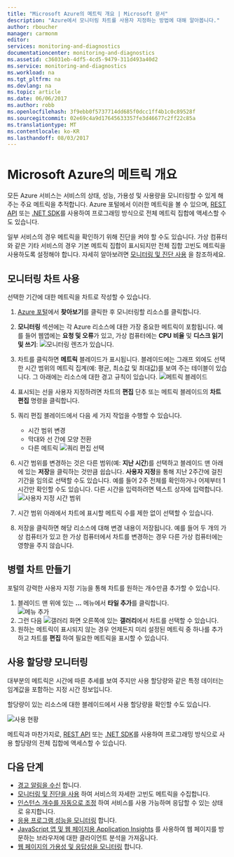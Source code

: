 ```yaml
---
title: "Microsoft Azure의 메트릭 개요 | Microsoft 문서"
description: "Azure에서 모니터링 차트를 사용자 지정하는 방법에 대해 알아봅니다."
author: rboucher
manager: carmonm
editor: 
services: monitoring-and-diagnostics
documentationcenter: monitoring-and-diagnostics
ms.assetid: c36031eb-4df5-4cd5-9479-311d493a40d2
ms.service: monitoring-and-diagnostics
ms.workload: na
ms.tgt_pltfrm: na
ms.devlang: na
ms.topic: article
ms.date: 06/06/2017
ms.author: robb
ms.openlocfilehash: 3f9ebb0f5737714dd685f0dcc1ff4b1c0c89528f
ms.sourcegitcommit: 02e69c4a9d17645633357fe3d46677c2ff22c85a
ms.translationtype: MT
ms.contentlocale: ko-KR
ms.lasthandoff: 08/03/2017
---
```

# <a name="overview-of-metrics-in-microsoft-azure"></a>Microsoft Azure의 메트릭 개요
모든 Azure 서비스는 서비스의 상태, 성능, 가용성 및 사용량을 모니터링할 수 있게 해주는 주요 메트릭을 추적합니다. Azure 포털에서 이러한 메트릭을 볼 수 있으며, [REST API](https://msdn.microsoft.com/library/azure/dn931930.aspx) 또는 [.NET SDK](http://www.nuget.org/packages/Microsoft.Azure.Management.Monitor)를 사용하여 프로그래밍 방식으로 전체 메트릭 집합에 액세스할 수도 있습니다.

일부 서비스의 경우 메트릭을 확인하기 위해 진단을 켜야 할 수도 있습니다. 가상 컴퓨터와 같은 기타 서비스의 경우 기본 메트릭 집합이 표시되지만 전체 집합 고빈도 메트릭을 사용하도록 설정해야 합니다. 자세히 알아보려면 [모니터링 및 진단 사용](insights-how-to-use-diagnostics.md) 을 참조하세요.

## <a name="using-monitoring-charts"></a>모니터링 차트 사용
선택한 기간에 대한 메트릭을 차트로 작성할 수 있습니다.

1. [Azure 포털](https://portal.azure.com/)에서 **찾아보기**를 클릭한 후 모니터링할 리소스를 클릭합니다.
2. **모니터링** 섹션에는 각 Azure 리소스에 대한 가장 중요한 메트릭이 포함됩니다. 예를 들어 웹앱에는 **요청 및 오류**가 있고, 가상 컴퓨터에는 **CPU 비율** 및 **디스크 읽기 및 쓰기**: ![모니터링 렌즈](./media/insights-how-to-customize-monitoring/Insights_MonitoringChart.png)가 있습니다.
3. 차트를 클릭하면 **메트릭** 블레이드가 표시됩니다. 블레이드에는 그래프 외에도 선택한 시간 범위의 메트릭 집계(예: 평균, 최소값 및 최대값)를 보여 주는 테이블이 있습니다. 그 아래에는 리소스에 대한 경고 규칙이 있습니다.
    ![메트릭 블레이드](./media/insights-how-to-customize-monitoring/Insights_MetricBlade.png)
4. 표시되는 선을 사용자 지정하려면 차트의 **편집** 단추 또는 메트릭 블레이드의 **차트 편집** 명령을 클릭합니다.
5. 쿼리 편집 블레이드에서 다음 세 가지 작업을 수행할 수 있습니다.
   
   * 시간 범위 변경
   * 막대와 선 간에 모양 전환
   * 다른 메트릭 ![쿼리 편집](./media/insights-how-to-customize-monitoring/Insights_EditQuery.png) 선택
6. 시간 범위를 변경하는 것은 다른 범위(예: **지난 시간**)를 선택하고 블레이드 맨 아래에 있는 **저장**을 클릭하는 것만큼 쉽습니다. **사용자 지정**을 통해 지난 2주간에 걸친 기간을 임의로 선택할 수도 있습니다. 예를 들어 2주 전체를 확인하거나 어제부터 1시간만 확인할 수도 있습니다. 다른 시간을 입력하려면 텍스트 상자에 입력합니다.
    ![사용자 지정 시간 범위](./media/insights-how-to-customize-monitoring/Insights_CustomTime.png)
7. 시간 범위 아래에서 차트에 표시할 메트릭 수를 제한 없이 선택할 수 있습니다.
8. 저장을 클릭하면 해당 리소스에 대해 변경 내용이 저장됩니다. 예를 들어 두 개의 가상 컴퓨터가 있고 한 가상 컴퓨터에서 차트를 변경하는 경우 다른 가상 컴퓨터에는 영향을 주지 않습니다.

## <a name="creating-side-by-side-charts"></a>병렬 차트 만들기
포털의 강력한 사용자 지정 기능을 통해 차트를 원하는 개수만큼 추가할 수 있습니다.

1. 블레이드 맨 위에 있는 **...** 메뉴에서 **타일 추가**를 클릭합니다.  
    ![메뉴 추가](./media/insights-how-to-customize-monitoring/Insights_AddMenu.png)
2. 그런 다음 ![갤러리](./media/insights-how-to-customize-monitoring/Insights_Gallery.png) 화면 오른쪽에 있는 **갤러리**에서 차트를 선택할 수 있습니다.
3. 원하는 메트릭이 표시되지 않는 경우 언제든지 미리 설정된 메트릭 중 하나를 추가하고 차트를 **편집** 하여 필요한 메트릭을 표시할 수 있습니다.

## <a name="monitoring-usage-quotas"></a>사용 할당량 모니터링
대부분의 메트릭은 시간에 따른 추세를 보여 주지만 사용 할당량와 같은 특정 데이터는 임계값을 포함하는 지정 시간 정보입니다.

할당량이 있는 리소스에 대한 블레이드에서 사용 할당량을 확인할 수도 있습니다.

![사용 현황](./media/insights-how-to-customize-monitoring/Insights_UsageChart.png)

메트릭과 마찬가지로, [REST API](https://msdn.microsoft.com/library/azure/dn931963.aspx) 또는 [.NET SDK](http://www.nuget.org/packages/Microsoft.Azure.Management.Monitor)를 사용하여 프로그래밍 방식으로 사용 할당량의 전체 집합에 액세스할 수 있습니다.

## <a name="next-steps"></a>다음 단계
* [경고 알림을 수신](insights-receive-alert-notifications.md) 합니다.
* [모니터링 및 진단을 사용](insights-how-to-use-diagnostics.md) 하여 서비스의 자세한 고빈도 메트릭을 수집합니다.
* [인스턴스 개수를 자동으로 조정](insights-how-to-scale.md) 하여 서비스를 사용 가능하며 응답할 수 있는 상태로 유지합니다.
* [응용 프로그램 성능을 모니터링](../application-insights/app-insights-azure-web-apps.md) 합니다.
* [JavaScript 앱 및 웹 페이지용 Application Insights](../application-insights/app-insights-web-track-usage.md) 를 사용하여 웹 페이지를 방문하는 브라우저에 대한 클라이언트 분석을 가져옵니다.
* [웹 페이지의 가용성 및 응답성을 모니터링](../application-insights/app-insights-monitor-web-app-availability.md) 합니다.

